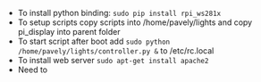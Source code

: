 - To install python binding:
`sudo pip install rpi_ws281x`
- To setup scripts copy scripts into /home/pavely/lights and copy
  pi_display into parent folder
- To start script after boot add
`sudo python /home/pavely/lights/controller.py &`
to /etc/rc.local
- To install web server
`sudo apt-get install apache2`
- Need to